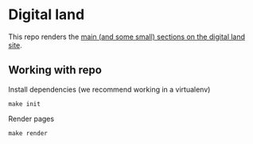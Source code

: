 # Digital land

This repo renders the [main (and some small) sections on the digital land site](https://digital-land.github.io/).

## Working with repo

Install dependencies (we recommend working in a virtualenv)

    make init

Render pages

    make render

